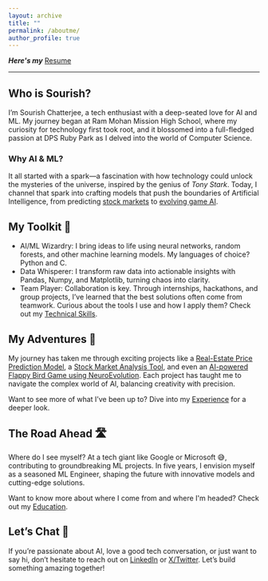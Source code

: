 ```yaml
---
layout: archive
title: ""
permalink: /aboutme/
author_profile: true
---
```

_**Here's my**_ [Resume](\files\Sourish_Chatterjee.pdf)
<hr>

## Who is Sourish?

I’m Sourish Chatterjee, a tech enthusiast with a deep-seated love for AI and ML. My journey began at Ram Mohan Mission High School, where my curiosity for technology first took root, and it blossomed into a full-fledged passion at DPS Ruby Park as I delved into the world of Computer Science.

### Why AI & ML?

It all started with a spark—a fascination with how technology could unlock the mysteries of the universe, inspired by the genius of _Tony Stark_. Today, I channel that spark into crafting models that push the boundaries of Artificial Intelligence, from predicting [stock markets](https://github.com/sourize/The-Nifty-50-Stock-Prediction-using-Machine-Learning) to [evolving game AI](https://github.com/sourize/AI-Powered-Flappy-Bird-Game-Using-NEAT-Algorithm).

## My Toolkit 🔧

- AI/ML Wizardry: I bring ideas to life using neural networks, random forests, and other machine learning models. My languages of choice? Python and C.
- Data Whisperer: I transform raw data into actionable insights with Pandas, Numpy, and Matplotlib, turning chaos into clarity.
- Team Player: Collaboration is key. Through internships, hackathons, and group projects, I’ve learned that the best solutions often come from teamwork.
Curious about the tools I use and how I apply them? Check out my [Technical Skills](/skills.md/).

## My Adventures 🚀

My journey has taken me through exciting projects like a [Real-Estate Price Prediction Model](https://github.com/sourize/Real-Estate-Price-Prediction-Using-Machine-Learning), a [Stock Market Analysis Tool](https://github.com/sourize/The-Nifty-50-Stock-Prediction-using-Machine-Learning), and even an [AI-powered Flappy Bird Game using NeuroEvolution](https://github.com/sourize/AI-Powered-Flappy-Bird-Game-Using-NEAT-Algorithm). Each project has taught me to navigate the complex world of AI, balancing creativity with precision.

Want to see more of what I’ve been up to? Dive into my [Experience](/experience/) for a deeper look.

## The Road Ahead 🛣️

Where do I see myself? At a tech giant like Google or Microsoft 😅, contributing to groundbreaking ML projects. In five years, I envision myself as a seasoned ML Engineer, shaping the future with innovative models and cutting-edge solutions.


Want to know more about where I come from and where I'm headed? Check out my [Education](/education/).
<br>

## Let’s Chat 💬
If you’re passionate about AI, love a good tech conversation, or just want to say hi, don’t hesitate to reach out on [LinkedIn](https://linkedin.com/in/sourish-chatterjee) or [X/Twitter](https://x.com/sourize_). Let’s build something amazing together!
